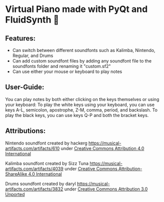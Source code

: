 # Virtual Piano made with PyQt and FluidSynth :musical_keyboard:

## Features:
- Can switch between different soundfonts such as Kalimba, Nintendo, Regular, and Drums
- Can add custom soundfont files by adding any soundfont file to the soundfonts folder and renaming it "custom.sf2"
- Can use either your mouse or keyboard to play notes

## User-Guide:
You can play notes by both either clicking on the keys themselves or using your keyboard: 
To play the white keys using your keyboard, you can use keys A-L, semicolon, apostrophe, Z-M, comma, period, and backslash. 
To play the black keys, you can use keys Q-P and both the bracket keys.

## Attributions:
Nintendo soundfont created by hackerg
https://musical-artifacts.com/artifacts/610
under [Creative Commons Attribution 4.0 International](http://creativecommons.org/licenses/by/4.0/deed.en)

Kalimba soundfont created by Sizz Tuna
https://musical-artifacts.com/artifacts/4039
under [Creative Commons Attribution-ShareAlike 4.0 International](https://creativecommons.org/licenses/by-sa/4.0/deed.en)

Drums soundfont created by daryl
https://musical-artifacts.com/artifacts/3832
under [Creative Commons Attribution 3.0 Unported](https://creativecommons.org/licenses/by/3.0/deed.en)
